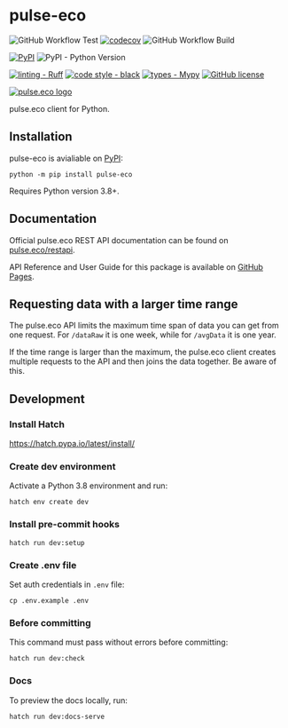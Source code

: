 # pulse-eco

![GitHub Workflow Test](https://github.com/martinkozle/pulse-eco/actions/workflows/test.yml/badge.svg)
[![codecov](https://codecov.io/gh/martinkozle/pulse-eco/branch/main/graph/badge.svg)](https://codecov.io/gh/martinkozle/pulse-eco)
![GitHub Workflow Build](https://github.com/martinkozle/pulse-eco/actions/workflows/build.yml/badge.svg)

[![PyPI](https://img.shields.io/pypi/v/pulse-eco?logo=pypi&label=PyPI&logoColor=gold)](https://pypi.org/project/pulse-eco)
![PyPI - Python Version](https://img.shields.io/pypi/pyversions/pulse-eco)

[![linting - Ruff](https://img.shields.io/endpoint?url=https://raw.githubusercontent.com/astral-sh/ruff/main/assets/badge/v2.json)](https://github.com/astral-sh/ruff)
[![code style - black](https://img.shields.io/badge/code%20style-black-000000.svg)](https://github.com/psf/black)
[![types - Mypy](https://img.shields.io/badge/types-Mypy-blue.svg)](https://github.com/ambv/black)
[![GitHub license](https://img.shields.io/github/license/martinkozle/pulse-eco)](https://github.com/martinkozle/pulse-eco/blob/main/LICENSE)

[![pulse.eco logo](https://pulse.eco/img/pulse-logo-horizontal.svg)](https://pulse.eco)

pulse.eco client for Python.

## Installation

pulse-eco is avialiable on [PyPI](https://pypi.org/project/pulse-eco):

```console
python -m pip install pulse-eco
```

Requires Python version 3.8+.

## Documentation

Official pulse.eco REST API documentation can be found on  [pulse.eco/restapi](https://pulse.eco/restapi).

API Reference and User Guide for this package is available on [GitHub Pages](https://martinkozle.github.io/pulse-eco/).

## Requesting data with a larger time range

The pulse.eco API limits the maximum time span of data you can get from one request.
For `/dataRaw` it is one week, while for `/avgData` it is one year.

If the time range is larger than the maximum, the pulse.eco client creates multiple requests to the API and then joins the data together. Be aware of this.

## Development

### Install Hatch

<https://hatch.pypa.io/latest/install/>

### Create dev environment

Activate a Python 3.8 environment and run:

```console
hatch env create dev
```

### Install pre-commit hooks

```console
hatch run dev:setup
```

### Create .env file

Set auth credentials in `.env` file:

```console
cp .env.example .env
```

### Before committing

This command must pass without errors before committing:

```console
hatch run dev:check
```

### Docs

To preview the docs locally, run:

```console
hatch run dev:docs-serve
```
